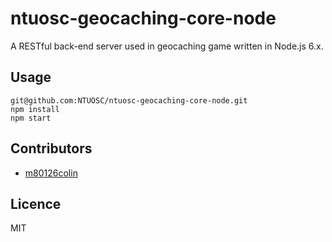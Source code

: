 # ntuosc-geocaching-core-node

A RESTful back-end server used in geocaching game written in Node.js 6.x.

## Usage

    git@github.com:NTUOSC/ntuosc-geocaching-core-node.git
    npm install
    npm start

## Contributors

* [m80126colin](https://github.com/m80126colin)

## Licence

MIT